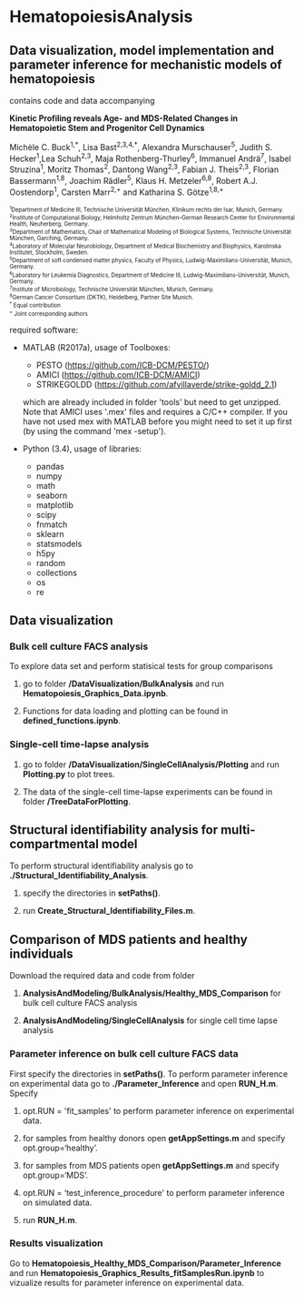 # HematopoiesisAnalysis
## Data visualization, model implementation and parameter inference for mechanistic models of hematopoiesis
contains code and data accompanying

<strong>Kinetic Profiling reveals Age- and MDS-Related Changes in Hematopoietic Stem and Progenitor Cell Dynamics</strong> 

Michèle C. Buck<sup>1,\*</sup>, Lisa Bast<sup>2,3,4,\*</sup>, Alexandra Murschauser<sup>5</sup>, Judith S. Hecker<sup>1</sup>,Lea Schuh<sup>2,3</sup>,  Maja Rothenberg-Thurley<sup>6</sup>, Immanuel Andrä<sup>7</sup>, Isabel Struzina<sup>1</sup>, Moritz Thomas<sup>2</sup>, Dantong Wang<sup>2,3</sup>, Fabian J. Theis<sup>2,3</sup>, Florian Bassermann<sup>1,8</sup>, Joachim Rädler<sup>5</sup>, Klaus H. Metzeler<sup>6,8</sup>, Robert A.J. Oostendorp<sup>1</sup>, Carsten Marr<sup>2,+</sup> and Katharina S. Götze<sup>1,8,+</sup>

<sub><sup>
<sup>1</sup>Department of Medicine III, Technische Universität München, Klinikum rechts der Isar, Munich, Germany. <br>
<sup>2</sup>Institute of Computational Biology, Helmholtz Zentrum München–German Research Center for Environmental Health, Neuherberg, Germany. <br>
<sup>3</sup>Department of Mathematics, Chair of Mathematical Modeling of Biological Systems, Technische Universität München, Garching, Germany. <br>
<sup>4</sup>Laboratory of Molecular Neurobiology, Department of Medical Biochemistry and Biophysics, Karolinska Institutet, Stockholm, Sweden.<br>
<sup>5</sup>Department of soft condensed matter physics, Faculty of Physics, Ludwig-Maximilians-Universität, Munich, Germany. <br>
<sup>6</sup>Laboratory for Leukemia Diagnostics, Department of Medicine III, Ludwig-Maximilians-Universität, Munich, Germany. <br>
<sup>7</sup>Institute of Microbiology, Technische Universität München, Munich, Germany. <br>
<sup>8</sup>German Cancer Consortium (DKTK), Heidelberg, Partner Site Munich. <br>
<sup>*</sup> Equal contribution <br>
<sup>+</sup> Joint corresponding authors <br>
</sup></sub>

 required software: 
- MATLAB (R2017a), usage of Toolboxes:
  - PESTO (https://github.com/ICB-DCM/PESTO/)
  - AMICI (https://github.com/ICB-DCM/AMICI) 
  - STRIKEGOLDD (https://github.com/afvillaverde/strike-goldd_2.1)
 
  which are already included in folder 'tools' but need to get unzipped. Note that AMICI uses '.mex' files and requires a C/C++ compiler.   If you have not used mex with MATLAB before you might need to set it up first (by using the command 'mex -setup').
  
- Python (3.4), usage of libraries:
  - pandas
  - numpy
  - math
  - seaborn
  - matplotlib
  - scipy
  - fnmatch
  - sklearn
  - statsmodels
  - h5py
  - random
  - collections
  - os
  - re

<h2>Data visualization</h2> 
<h3>Bulk cell culture FACS analysis</h3> 
To explore data set and perform statisical tests for group comparisons 

  1. go to folder <strong>/DataVisualization/BulkAnalysis</strong> and run <strong>Hematopoiesis_Graphics_Data.ipynb</strong>.
  
  2. Functions for data loading and plotting can be found in <strong>defined_functions.ipynb</strong>.
  
<h3>Single-cell time-lapse analysis</h3> 

  1. go to folder <strong>/DataVisualization/SingleCellAnalysis/Plotting</strong> and run <strong>Plotting.py</strong> to plot trees.
  
  2. The data of the single-cell time-lapse experiments can be found in folder <strong>/TreeDataForPlotting</strong>.
  

<h2>Structural identifiability analysis for multi-compartmental model</h2>
To perform structural identifiability analysis go to <strong>./Structural_Identifiability_Analysis</strong>.

  1. specify the directories in <strong>setPaths()</strong>.
    
  2. run <strong>Create_Structural_Identifiability_Files.m</strong>.
  
    
<h2>Comparison of MDS patients and healthy individuals</h2> 

Download the required data and code from folder 

  1. <strong>AnalysisAndModeling/BulkAnalysis/Healthy_MDS_Comparison</strong> for bulk cell culture FACS analysis
  
  2. <strong>AnalysisAndModeling/SingleCellAnalysis</strong> for single cell time lapse analysis
  

<h3>Parameter inference on bulk cell culture FACS data</h3>
First specify the directories in <strong>setPaths()</strong>. To perform parameter inference on experimental data go to <strong>./Parameter_Inference</strong> and open <strong>RUN_H.m</strong>. Specify
    
  1. opt.RUN = 'fit_samples' to perform parameter inference on experimental data.

   1. for samples from healthy donors open <strong>getAppSettings.m</strong> and specify opt.group=‘healthy’.
        
   2. for samples from MDS patients open <strong>getAppSettings.m</strong> and specify opt.group=‘MDS’.
        
  2. opt.RUN = ‘test_inference_procedure' to perform parameter inference on simulated data.
    
  3. run <strong>RUN_H.m</strong>.
  
 
<h3>Results visualization</h3> 
Go to <strong>Hematopoiesis_Healthy_MDS_Comparison/Parameter_Inference</strong> and run <strong>Hematopoiesis_Graphics_Results_fitSamplesRun.ipynb</strong> to vizualize results for parameter inference on experimental data.
